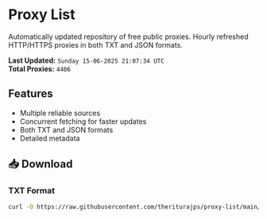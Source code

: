 # Proxy List

Automatically updated repository of free public proxies. Hourly refreshed HTTP/HTTPS proxies in both TXT and JSON formats.

**Last Updated:** `Sunday 15-06-2025 21:07:34 UTC`  
**Total Proxies:** `4406`

## Features
- Multiple reliable sources
- Concurrent fetching for faster updates
- Both TXT and JSON formats
- Detailed metadata

## 📥 Download

### TXT Format
```bash
curl -O https://raw.githubusercontent.com/theriturajps/proxy-list/main/proxies.txt